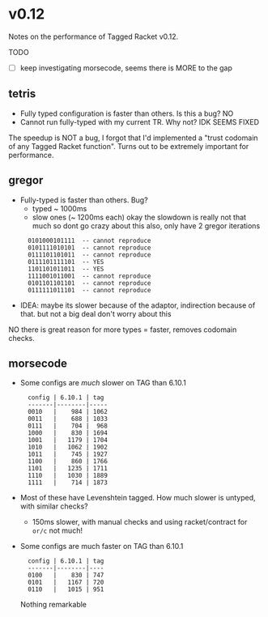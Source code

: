 v0.12
===

Notes on the performance of Tagged Racket v0.12.

TODO
- [ ] keep investigating morsecode, seems there is MORE to the gap


tetris
---

- Fully typed configuration is faster than others.
  Is this a bug? NO
- Cannot run fully-typed with my current TR.
  Why not? IDK SEEMS FIXED

The speedup is NOT a bug,
 I forgot that I'd implemented a "trust codomain of any Tagged Racket function".
Turns out to be extremely important for performance.


gregor
---

- Fully-typed is faster than others. Bug?
  - typed ~ 1000ms
  - slow ones (~ 1200ms each)
    okay the slowdown is really not that much so dont go crazy about this
    also, only have 2 gregor iterations
  ```
    0101000101111  -- cannot reproduce
    0101111010101  -- cannot reproduce
    0111101101011  -- cannot reproduce
    0111101111101  -- YES
    1101101011011  -- YES
    1111001011001  -- cannot reproduce
    0101101101101  -- cannot reproduce
    0111111011101  -- cannot reproduce
  ```
- IDEA: maybe its slower because of the adaptor,
        indirection because of that.
        but not a big deal don't worry about this

NO there is great reason for more types = faster, removes codomain checks.


morsecode
---

- Some configs are _much_ slower on TAG than 6.10.1
  ```
    config | 6.10.1 | tag
    -------|--------|-----
    0010   |    984 | 1062
    0011   |    688 | 1033
    0111   |    704 |  968
    1000   |    830 | 1694
    1001   |   1179 | 1704
    1010   |   1062 | 1902
    1011   |    745 | 1927
    1100   |    860 | 1766
    1101   |   1235 | 1711
    1110   |   1030 | 1889
    1111   |    714 | 1873
  ```
- Most of these have Levenshtein tagged.
  How much slower is untyped, with similar checks?
  - 150ms slower, with manual checks and using racket/contract for `or/c`
    not much!

- Some configs are much faster on TAG than 6.10.1
  ```
    config | 6.10.1 | tag
    -------|--------|----
    0100   |    830 | 747
    0101   |   1167 | 720
    0110   |   1015 | 951
  ```
  Nothing remarkable
